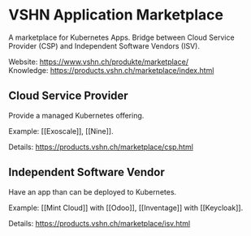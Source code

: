 # VSHN Application Marketplace

A marketplace for Kubernetes Apps. Bridge between Cloud Service Provider (CSP) and Independent Software Vendors (ISV).

Website: <https://www.vshn.ch/produkte/marketplace/>\
Knowledge: <https://products.vshn.ch/marketplace/index.html>

## Cloud Service Provider

Provide a managed Kubernetes offering.

Example: [[Exoscale]], [[Nine]].

Details: <https://products.vshn.ch/marketplace/csp.html>

## Independent Software Vendor

Have an app than can be deployed to Kubernetes.

Example: [[Mint Cloud]] with [[Odoo]], [[Inventage]] with [[Keycloak]]. 

Details: <https://products.vshn.ch/marketplace/isv.html>
